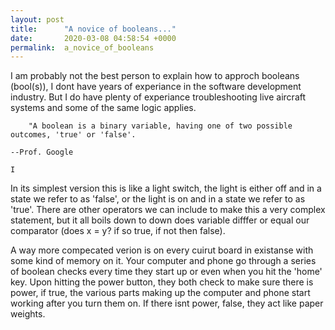 ```yaml
---
layout: post
title:      "A novice of booleans..."
date:       2020-03-08 04:58:54 +0000
permalink:  a_novice_of_booleans
---
```



I am probably not the best person to explain how to approch booleans (bool(s)), I dont have years of experiance in the software development industry. But I do have plenty of experiance troubleshooting live aircraft systems and some of the same logic applies.

        "A boolean is a binary variable, having one of two possible outcomes, 'true' or 'false'.
				                                                                                                                  --Prof. Google
																																																													I
In its simplest version this is like a light switch, the light is either off and in a state we refer to as 'false', or the light is on and in a state we refer to as 'true'. There are other operators we can include to make this a very complex statement, but it all boils down to down does variable difffer or equal our comparator (does x = y? if so true, if not then false).

A way more compecated verion is on every cuirut board in existanse with some kind of memory on it. Your computer and phone go through a series of boolean checks every time they start up or even when you hit the 'home' key. Upon hitting the power button, they both check to make sure there is power, if true, the various parts making up the computer and phone start working after you turn them on. If there isnt power, false, they act like paper weights. 
